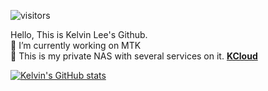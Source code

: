 ![visitors](https://visitor-badge.glitch.me/badge?page_id=lee850220.lee850220)

Hello, This is Kelvin Lee's Github.  
🔭 I’m currently working on MTK  
🌱 This is my private NAS with several services on it. [**KCloud**](https://kdrive.ga)

[![Kelvin's GitHub stats](https://github-readme-stats.vercel.app/api?username=lee850220)](https://github.com/lee850220)
<!--
**lee850220/lee850220** is a ✨ _special_ ✨ repository because its `README.md` (this file) appears on your GitHub profile.

Here are some ideas to get you started:

- 🔭 I’m currently working on ...
- 🌱 I’m currently learning ...
- 👯 I’m looking to collaborate on ...
- 🤔 I’m looking for help with ...
- 💬 Ask me about ...
- 📫 How to reach me: ...
- 😄 Pronouns: ...
- ⚡ Fun fact: ...
-->
